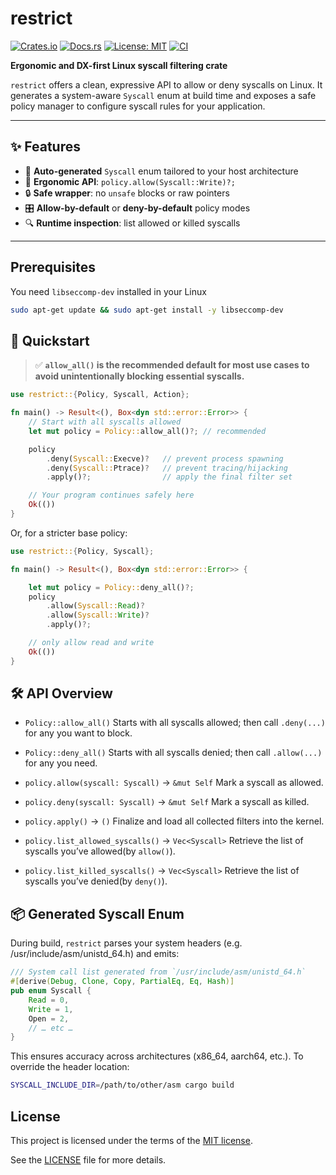 # restrict

[![Crates.io](https://img.shields.io/crates/v/restrict.svg)](https://crates.io/crates/restrict)
[![Docs.rs](https://docs.rs/restrict/badge.svg)](https://docs.rs/restrict)
[![License: MIT](https://img.shields.io/badge/license-MIT-blue.svg)](LICENSE)
[![CI](https://github.com/x0rw/restrict/actions/workflows/rust.yml/badge.svg)](https://github.com/x0rw/restrict/actions/workflows/rust.yml)


**Ergonomic and DX-first Linux syscall filtering crate**

`restrict` offers a clean, expressive API to allow or deny syscalls on Linux. It generates a system-aware `Syscall` enum at build time and exposes a safe policy manager to configure syscall rules for your application.

---

## ✨ Features

- 🚀 **Auto-generated** `Syscall` enum tailored to your host architecture  
- 📝 **Ergonomic API**: `policy.allow(Syscall::Write)?;`  
- 🔒 **Safe wrapper**: no `unsafe` blocks or raw pointers  
- 🎛️ **Allow-by-default** or **deny-by-default** policy modes  
- 🔍 **Runtime inspection**: list allowed or killed syscalls  

---
## Prerequisites

You need `libseccomp-dev` installed in your Linux

```bash
sudo apt-get update && sudo apt-get install -y libseccomp-dev
```




## 🚀 Quickstart

> ✅ **`allow_all()` is the recommended default for most use cases to avoid unintentionally blocking essential syscalls.**

```rust
use restrict::{Policy, Syscall, Action};

fn main() -> Result<(), Box<dyn std::error::Error>> {
    // Start with all syscalls allowed
    let mut policy = Policy::allow_all()?; // recommended

    policy
        .deny(Syscall::Execve)?   // prevent process spawning
        .deny(Syscall::Ptrace)?   // prevent tracing/hijacking
        .apply()?;                // apply the final filter set

    // Your program continues safely here
    Ok(())
}
```

Or, for a stricter base policy:

```rust
use restrict::{Policy, Syscall};

fn main() -> Result<(), Box<dyn std::error::Error>> {

    let mut policy = Policy::deny_all()?;  
    policy
        .allow(Syscall::Read)?
        .allow(Syscall::Write)?
        .apply()?;  

    // only allow read and write
    Ok(())
}
```

## 🛠️ API Overview

- `Policy::allow_all()`
Starts with all syscalls allowed; then call `.deny(...)` for any you want to block.

- `Policy::deny_all()`
Starts with all syscalls denied; then call `.allow(...)` for any you need.

- `policy.allow(syscall: Syscall)` → `&mut Self`
Mark a syscall as allowed.

- `policy.deny(syscall: Syscall)` → `&mut Self`
Mark a syscall as killed.

- `policy.apply()` → `()`
Finalize and load all collected filters into the kernel.

- `policy.list_allowed_syscalls()` -> `Vec<Syscall>`
Retrieve the list of syscalls you’ve allowed(by `allow()`).

- `policy.list_killed_syscalls()` -> `Vec<Syscall>`
Retrieve the list of syscalls you’ve denied(by `deny()`).

## 📦 Generated Syscall Enum
During build, `restrict` parses your system headers (e.g. /usr/include/asm/unistd_64.h) and emits:
```rust
/// System call list generated from `/usr/include/asm/unistd_64.h`
#[derive(Debug, Clone, Copy, PartialEq, Eq, Hash)]
pub enum Syscall {
    Read = 0,
    Write = 1,
    Open = 2,
    // … etc …
}
```

This ensures accuracy across architectures (x86_64, aarch64, etc.).
To override the header location:

```sh
SYSCALL_INCLUDE_DIR=/path/to/other/asm cargo build
```

## License

This project is licensed under the terms of the [MIT license](LICENSE).

See the [LICENSE](LICENSE) file for more details.
